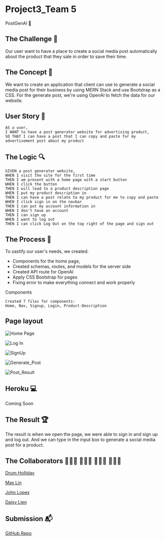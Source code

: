 # Project3_Team 5
PostGenAI 🤖

## The Challenge 🔐
Our user want to have a place to create a social media post automatically about the product that they sale in order to save their time. 


## The Concept 🔑
We want to create an application that client can use to generate a social media post for their business by using MERN Stack and use Bootstrap as a CSS. For the generate post, we're using OpenAI to fetch the data for our website. 

## User Story 📃

```
AS a user,
I WANT to have a post generator website for advertising product,
SO THAT I can have a post that I can copy and paste for my advertisement post about my product
```

## The Logic 🔍

```
GIVEN a post generator website,
WHEN I visit the site for the first time
THEN I am present with a home page with a start button
WHEN I click the button
THEN I will lead to a product description page 
WHEN I put my product description in 
THEN I can have a post relate to my product for me to copy and paste 
WHEN I click sign in on the navbar
THEN I can put my account information in 
WHEN I don't have an account
THEN I can sign up 
WHEN I want to log out
THEN I can click Log Out on the top right of the page and sign out 
```

## The Process 📝
To sastify our user's needs, we created: 
- Components for the home page, 
- Created schemas, routes, and models for the server side
- Created API route for OpenAI
- Apply CSS Bootstrap for pages
- Fixing error to make everything connect and work properly

Components

```
Created 7 files for components: 
Home, Nav, Signup, Login, Product-Description

```

## Page layout
![Home Page](https://user-images.githubusercontent.com/107374333/211463768-8cdd3dc3-304f-4f65-9f94-516b2e0996f4.png)

![Log In](https://user-images.githubusercontent.com/107374333/211463869-f0de8bfe-236a-44ad-8e44-186226783ed7.png)

![SignUp](https://user-images.githubusercontent.com/107374333/211464061-9388d594-e75f-40d2-99ad-89a2dbf08679.png)

![Generate_Post](https://user-images.githubusercontent.com/107374333/211464193-e22f7c63-4d26-4a90-ab35-72017271466b.png)

![Post_Result](https://user-images.githubusercontent.com/107374333/211464254-58e295f9-f50a-4979-b4c1-cc464556a63c.png)


## Heroku 💻
Coming Soon

## The Result 🏆
The result is when we open the page, we were able to sign in and sign up and log out. And we can type in the input box to generate a social media post for a product.

## The Collaborators  🧑🏻‍💻 🧑🏻‍💻 🧑🏻‍💻 👩🏻‍💻
[Drum Holliday](https://github.com/CoderCoding00)

[Max Lin](https://github.com/max-lin95)

[John Lopex](https://github.com/Think-Again-Coder)

[Daisy Lien](https://github.com/quynhlien2002)

## Submission 📬
[GitHub Repo](https://github.com/CoderCoding00/custom_ads_ai)


















